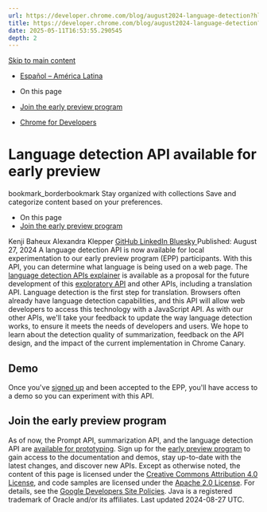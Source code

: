 ```yaml
---
url: https://developer.chrome.com/blog/august2024-language-detection?hl=en
title: https://developer.chrome.com/blog/august2024-language-detection?hl=en
date: 2025-05-11T16:53:55.290545
depth: 2
---
```


[ Skip to main content ](https://developer.chrome.com/blog/august2024-language-detection?hl=en#main-content)
  * [Español – América Latina](https://developer.chrome.com/blog/august2024-language-detection?hl=es-419)




  * On this page
  * [Join the early preview program](https://developer.chrome.com/blog/august2024-language-detection?hl=en#join-the-epp)


  * [ Chrome for Developers ](https://developer.chrome.com/)


#  Language detection API available for early preview 
bookmark_borderbookmark Stay organized with collections  Save and categorize content based on your preferences. 
  * On this page
  * [Join the early preview program](https://developer.chrome.com/blog/august2024-language-detection?hl=en#join-the-epp)


Kenji Baheux 
Alexandra Klepper 
[ GitHub ](https://github.com/alexandrascript) [ LinkedIn ](https://www.linkedin.com/in/alexandraklepper) [ Bluesky ](https://bsky.app/profile/alexandrascript.com)
Published: August 27, 2024 
A language detection API is now available for local experimentation to our early preview program (EPP) participants. With this API, you can determine what language is being used on a web page.
The [language detection APIs explainer](https://github.com/WICG/translation-api?tab=readme-ov-file#language-detection) is available as a proposal for the future development of this [exploratory API](https://developer.chrome.com/blog/august2024-built-in-ai#what_are_we_building) and other APIs, including a translation API.
Language detection is the first step for translation. Browsers often already have language detection capabilities, and this API will allow web developers to access this technology with a JavaScript API.
As with our other APIs, we'll take your feedback to update the way language detection works, to ensure it meets the needs of developers and users. We hope to learn about the detection quality of summarization, feedback on the API design, and the impact of the current implementation in Chrome Canary.
## Demo
Once you've [signed up](https://developer.chrome.com/blog/august2024-language-detection?hl=en#join-the-epp) and been accepted to the EPP, you'll have access to a demo so you can experiment with this API.
## Join the early preview program
As of now, the Prompt API, summarization API, and the language detection API are [available for prototyping](https://developer.chrome.com/docs/ai/built-in-apis).
Sign up for the [early preview program](https://developer.chrome.com/docs/ai/join-epp) to gain access to the documentation and demos, stay up-to-date with the latest changes, and discover new APIs.
Except as otherwise noted, the content of this page is licensed under the [Creative Commons Attribution 4.0 License](https://creativecommons.org/licenses/by/4.0/), and code samples are licensed under the [Apache 2.0 License](https://www.apache.org/licenses/LICENSE-2.0). For details, see the [Google Developers Site Policies](https://developers.google.com/site-policies). Java is a registered trademark of Oracle and/or its affiliates.
Last updated 2024-08-27 UTC.

